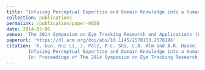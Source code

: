 ```yaml
---
title: "Infusing Perceptual Expertise and Domain Knowledge into a Human-Centered Image Retrieval System: A Prototype Application"
collection: publications
permalink: /publication/paper-0020
date: 2014-03-06
venue: 'The 2014 Symposium on Eye Tracking Research and Applications (ETRA 2014)'
paperurl: 'https://dl.acm.org/doi/abs/10.1145/2578153.2578196'
citation: 'X. Guo, Rui Li, J. Pelz, P-C. Shi, C.O. Alm and A.R. Haake.
        Infusing Perceptual Expertise and Domain Knowledge into a Human-Centered Image Retrieval System: A Prototype Application.
        In: Proceedings of The 2014 Symposium on Eye Tracking Research and Applications (ETRA 2014), 275--278, March 2014.'
---
```

